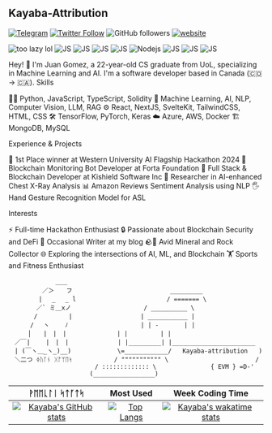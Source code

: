 ## **Kayaba-Attribution**

[![Telegram](https://img.shields.io/badge/Telegram-2CA5E0?style=flat-square&logo=telegram&logoColor=white)](https://t.me/Kayaba_Attribution)
[![Twitter Follow](https://img.shields.io/twitter/follow/JuanDavidGV_KA?label=Follow)](https://twitter.com/intent/follow?screen_name=JuanDavidGV_KA)
![GitHub followers](https://img.shields.io/github/followers/Kayaba-Attribution?label=Follow&style=social)
[![website](https://img.shields.io/badge/Website-46a2f1.svg?&style=flat-square&logo=Google-Chrome&logoColor=white&link=https://www.kayaba-attribution.dev/)](https://www.kayaba-attribution.dev/)
<p>
  <img alt="too lazy lol" src="https://img.shields.io/badge/Solidity-2F3134?style=for-the-badge&logo=solidity&logoColor=white" />
  <img alt="JS" src="https://img.shields.io/badge/Svelte-4A4A55?style=for-the-badge&logo=svelte&logoColor=FF3E00" />
  <img alt="JS" src="https://img.shields.io/badge/hardhat-F7DF1E?style=for-the-badge&logo=hardhat&logoColor=FF3E00" />
  <img alt="JS" src="https://img.shields.io/badge/TypeScript-007ACC?style=for-the-badge&logo=typescript&logoColor=white" />
  <img alt="JS" src="https://img.shields.io/badge/Ethereum-3C3C3D?style=for-the-badge&logo=Ethereum&logoColor=white" />
  <img alt="Nodejs" src="https://img.shields.io/badge/Node.js-43853D?style=for-the-badge&logo=node.js&logoColor=white" />
  <img alt="JS" src="https://img.shields.io/badge/JavaScript-323330?style=for-the-badge&logo=javascript&logoColor=F7DF1E" />
  <img alt="JS" src="https://img.shields.io/badge/Python-14354C?style=for-the-badge&logo=python&logoColor=white" />
  <img alt="JS" src="https://img.shields.io/badge/tailwindcss-%2338B2AC.svg?style=for-the-badge&logo=tailwind-css&logoColor=white" />
</p>

Hey! 👋
I'm Juan Gomez, a 22-year-old CS graduate from UoL, specializing in Machine Learning and AI. I'm a software developer based in Canada (🇨🇴 -> 🇨🇦).
Skills

👨‍💻 Python, JavaScript, TypeScript, Solidity
🧠 Machine Learning, AI, NLP, Computer Vision, LLM, RAG
⚙️ React, NextJS, SvelteKit, TailwindCSS, HTML, CSS
🛠️ TensorFlow, PyTorch, Keras
☁️ Azure, AWS, Docker
🏗️ MongoDB, MySQL

Experience & Projects

🥇 1st Place winner at Western University AI Flagship Hackathon 2024
🤖 Blockchain Monitoring Bot Developer at Forta Foundation
💼 Full Stack & Blockchain Developer at Kishield Software Inc
🏥 Researcher in AI-enhanced Chest X-Ray Analysis
📊 Amazon Reviews Sentiment Analysis using NLP
🖐️ Hand Gesture Recognition Model for ASL

Interests

⚡ Full-time Hackathon Enthusiast
🔒 Passionate about Blockchain Security and DeFi
📝 Occasional Writer at my blog
🪨🍄 Avid Mineral and Rock Collector
🌐 Exploring the intersections of AI, ML, and Blockchain
🏋️ Sports and Fitness Enthusiast

```
 ⠀⠀⠀⠀⠀⠀⠀⠀ ⠀＿＿                          
　　　　 　／＞　　フ⠀⠀⠀⠀⠀⠀⠀   ⠀⠀⠀⠀⠀⠀⠀       _________       
　　　　　| 　_　 _ l⠀⠀⠀⠀⠀⠀⠀   ⠀⠀⠀⠀⠀⠀⠀     / ======= \  
　 　　　／` ミ＿xノ⠀⠀⠀⠀⠀⠀⠀   ⠀⠀⠀⠀⠀⠀⠀/ __________ \    
　　 　 /　　　 　 |⠀⠀⠀⠀⠀⠀⠀   ⠀⠀⠀⠀⠀⠀| ___________ |  
　　　 /　 ヽ　　 ﾉ⠀⠀⠀⠀⠀⠀⠀   ⠀⠀⠀⠀⠀⠀⠀| | -       | |  
　 　 │　　|　|　|⠀⠀⠀⠀⠀⠀⠀   ⠀⠀| |         | |  
　／￣|　　 |　|　| ⠀⠀⠀⠀⠀⠀⠀    | |_________| |_______________________    
　| (￣ヽ＿_ヽ_)__)⠀⠀⠀⠀⠀⠀⠀   ⠀\=____________/   Kayaba-attribution   )     
　＼二つ ᛄᚢᚪᚾ ᚷᚩᛘᛖᛋ⠀⠀⠀⠀⠀⠀⠀   / """"""""""" \                        /  
⠀⠀   ⠀⠀⠀⠀⠀⠀⠀  ⠀⠀   ⠀⠀/ ::::::::::::: \               { EVM } =D-'  
⠀⠀   ⠀⠀⠀⠀⠀⠀⠀  ⠀⠀    (_________________)  
```


| ᚹᛖᛖᚳᛚᛁ ᛋᛏᚪᛏᛋ | Most Used     | Week Coding Time |
|    :----:   |          :---: | :---: |
| [![Kayaba's GitHub stats](https://github-readme-stats.vercel.app/api?username=kayaba-attribution&count_private=true&show_icons=true&theme=dark)](https://github.com/anuraghazra/github-readme-stats)       | [![Top Langs](https://github-readme-stats.vercel.app/api/top-langs/?username=Kayaba-Attribution&layout=compact)](https://github.com/anuraghazra/github-readme-stats)   | [![Kayaba's wakatime stats](https://github-readme-stats.vercel.app/api/wakatime?username=Kayaba_Attribution)](https://github.com/anuraghazra/github-readme-stats) |


<!--START_SECTION:waka-->
<!--END_SECTION:waka-->


